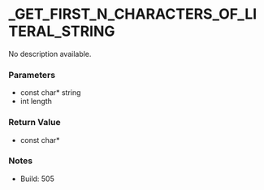 # _GET_FIRST_N_CHARACTERS_OF_LITERAL_STRING

No description available.

### Parameters
* const char* string
* int length

### Return Value
* const char*

### Notes
* Build: 505

